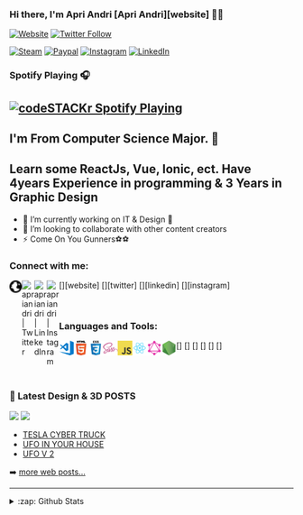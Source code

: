 ### Hi there, I'm Apri Andri [Apri Andri][website] 🦇🦇

[![Website](http://img.shields.io/website?label=APRIANDRI&style=for-the-badge&url=https://www.apriandri.tech)](https://www.apriandri.tech)
[![Twitter Follow](https://img.shields.io/twitter/follow/apriandri27?color=1DA1F2&logo=twitter&style=for-the-badge)](https://twitter.com/intent/follow?original_referer=https%3A%2F%2Fgithub.com%2Fcapriandri27&screen_name=apriandri27)

[![Steam](https://img.shields.io/badge/Steam-%23000000.svg?&style=for-the-badge&logo=steam&logoColor=white)](https://steamcommunity.com/id/apriandri/)
[![Paypal](https://img.shields.io/badge/paypal-%2300457C.svg?&style=for-the-badge&logo=paypal&logoColor=white)](apriandri69@gmail.com)
[![Instagram](https://img.shields.io/badge/instagram-%23E4405F.svg?&style=for-the-badge&logo=instagram&logoColor=white)](https://www.instagram.com/apriandri)
[![LinkedIn](https://img.shields.io/badge/linkedin-%230077B5.svg?&style=for-the-badge&logo=linkedin&logoColor=white)](https://www.linkedin.com/in/apriandri/)



### Spotify Playing 🎧
[<img src="https://now-playing-codestackr.vercel.app/api/spotify-playing" alt="codeSTACKr Spotify Playing" width="350" />](https://open.spotify.com/playlist/42FW4P9QyfqL7OhwiN7lNG)
---

 
## I'm From Computer Science Major. 👑
## Learn some ReactJs, Vue, Ionic, ect. Have 4years Experience in programming & 3 Years in Graphic Design


- 🌱 I’m currently working on IT & Design 👑
- 👯 I’m looking to collaborate with other content creators
- ⚡ Come On You Gunners⚽⚽


### Connect with me:

[<img align="left" alt="apriandri" width="22px" src="https://raw.githubusercontent.com/iconic/open-iconic/master/svg/globe.svg" />][website]
[<img align="left" alt="apriandri | Twitter" width="22px" src="https://cdn.jsdelivr.net/npm/simple-icons@v3/icons/twitter.svg" />][twitter]
[<img align="left" alt="apriandri | LinkedIn" width="22px" src="https://cdn.jsdelivr.net/npm/simple-icons@v3/icons/linkedin.svg" />][linkedin]
[<img align="left" alt="apriandri | Instagram" width="22px" src="https://cdn.jsdelivr.net/npm/simple-icons@v3/icons/instagram.svg" />][instagram]

<br />

### Languages and Tools:

[<img align="left" alt="Visual Studio Code" width="26px" src="https://raw.githubusercontent.com/github/explore/80688e429a7d4ef2fca1e82350fe8e3517d3494d/topics/visual-studio-code/visual-studio-code.png" />]
[<img align="left" alt="HTML5" width="26px" src="https://raw.githubusercontent.com/github/explore/80688e429a7d4ef2fca1e82350fe8e3517d3494d/topics/html/html.png" />]
[<img align="left" alt="CSS3" width="26px" src="https://raw.githubusercontent.com/github/explore/80688e429a7d4ef2fca1e82350fe8e3517d3494d/topics/css/css.png" />]
[<img align="left" alt="Sass" width="26px" src="https://raw.githubusercontent.com/github/explore/80688e429a7d4ef2fca1e82350fe8e3517d3494d/topics/sass/sass.png" />]
[<img align="left" alt="JavaScript" width="26px" src="https://raw.githubusercontent.com/github/explore/80688e429a7d4ef2fca1e82350fe8e3517d3494d/topics/javascript/javascript.png" />][jsplaylist]
[<img align="left" alt="React" width="26px" src="https://raw.githubusercontent.com/github/explore/80688e429a7d4ef2fca1e82350fe8e3517d3494d/topics/react/react.png" />][reactplaylist]
[<img align="left" alt="GraphQL" width="26px" src="https://raw.githubusercontent.com/github/explore/80688e429a7d4ef2fca1e82350fe8e3517d3494d/topics/graphql/graphql.png" />]
[<img align="left" alt="Node.js" width="26px" src="https://raw.githubusercontent.com/github/explore/80688e429a7d4ef2fca1e82350fe8e3517d3494d/topics/nodejs/nodejs.png" />]

<br />
<br />


### 📕 Latest  Design & 3D POSTS
[<img src="https://cdn.freebiesupply.com/logos/thumbs/2x/behance-3-logo.png" width="150" />](https://www.behance.net/apriandri)
[<img src="https://mir-s3-cdn-cf.behance.net/project_modules/max_1200/892ea137693157.5748bd39ecef6.png" width="150" />](https://www.artstation.com/apriandri)

<!-- BLOG-POST-LIST:START -->
- [TESLA CYBER TRUCK](https://www.artstation.com/artwork/mDq381)
- [UFO IN YOUR HOUSE](https://www.artstation.com/artwork/QzOlad)
- [UFO V 2](https://www.artstation.com/artwork/A9VgZq)

<!-- BLOG-POST-LIST:END -->

➡️ [more web posts...](http://www.apriandri.tech/)

---


<details>
  <summary>:zap: Github Stats</summary>
 [![Top Langs](https://github-readme-stats.vercel.app/api/top-langs/?username=apriandri&layout=compact)](https://github.com/apriandri/github-readme-stats)


  <img align="left" alt="apriandri's Github Stats" src="https://github-readme-stats.codestackr.vercel.app/api?username=apriandri&show_icons=true&hide_border=true" />

</details>

<!-- [website]: https://www.apriandri.tech
[twitter]: https://twitter.com/apriandri27
[instagram]: https://instagram.com/apriandri
[linkedin]: https://www.artstation.com/artwork/QzOlad -->

[jsplaylist]: https://www.youtube.com/playlist?list=PLkwxH9e_vrALRJKu7wfXby3MKeflhTu6B
[cssplaylist]: https://www.youtube.com/playlist?list=PLkwxH9e_vrALSdvZuEh6gqQdmDoDIoqz4
[reactplaylist]: https://www.youtube.com/playlist?list=PLkwxH9e_vrAK4TdffpxKY3QGyHCpxFcQ0
